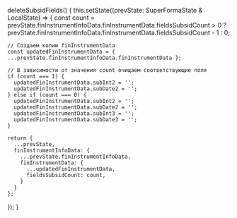 deleteSubsidFields() {
  this.setState((prevState: SuperFormaState & LocalState) => {
    const count = prevState.finInstrumentInfoData.finInstrumentData.fieldsSubsidCount > 0 
      ? prevState.finInstrumentInfoData.finInstrumentData.fieldsSubsidCount - 1 
      : 0;
    
    // Создаем копию finInstrumentData
    const updatedFinInstrumentData = { ...prevState.finInstrumentInfoData.finInstrumentData };

    // В зависимости от значения count очищаем соответствующие поля
    if (count === 1) {
      updatedFinInstrumentData.subInt2 = '';
      updatedFinInstrumentData.subDate2 = '';
    } else if (count === 0) {
      updatedFinInstrumentData.subInt2 = '';
      updatedFinInstrumentData.subDate2 = '';
      updatedFinInstrumentData.subInt3 = '';
      updatedFinInstrumentData.subDate3 = '';
    }

    return {
      ...prevState,
      finInstrumentInfoData: {
        ...prevState.finInstrumentInfoData,
        finInstrumentData: {
          ...updatedFinInstrumentData,
          fieldsSubsidCount: count,
        }
      }
    };
  });
}
